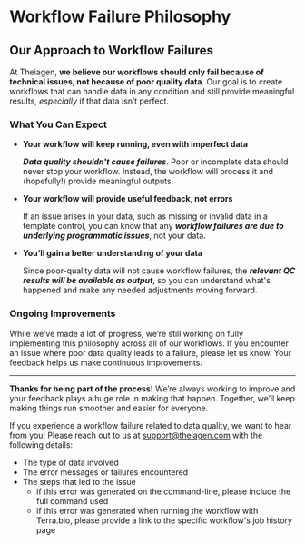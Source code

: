 # Workflow Failure Philosophy

## Our Approach to Workflow Failures

At Theiagen, **we believe our workflows should only fail because of technical issues, not because of poor quality data**. Our goal is to create workflows that can handle data in any condition and still provide meaningful results, _especially_ if that data isn’t perfect.

### What You Can Expect

- **Your workflow will keep running, even with imperfect data**

    _**Data quality shouldn't cause failures**_. Poor or incomplete data should never stop your workflow. Instead, the workflow will process it and (hopefully!) provide meaningful outputs.

- **Your workflow will provide useful feedback, not errors**

    If an issue arises in your data, such as missing or invalid data in a template control, you can know that any _**workflow failures are due to underlying programmatic issues**_, not your data.

- **You’ll gain a better understanding of your data**

    Since poor-quality data will not cause workflow failures, the _**relevant QC results will be available as output**_, so you can understand what's happened and make any needed adjustments moving forward.

### Ongoing Improvements

While we’ve made a lot of progress, we’re still working on fully implementing this philosophy across all of our workflows. If you encounter an issue where poor data quality leads to a failure, please let us know. Your feedback helps us make continuous improvements.

---

**Thanks for being part of the process!** We’re always working to improve and your feedback plays a huge role in making that happen. Together, we’ll keep making things run smoother and easier for everyone.

If you experience a workflow failure related to data quality, we want to hear from you! Please reach out to us at <support@theiagen.com> with the following details:

- The type of data involved
- The error messages or failures encountered
- The steps that led to the issue
    - if this error was generated on the command-line, please include the full command used
    - if this error was generated when running the workflow with Terra.bio, please provide a link to the specific workflow's job history page

